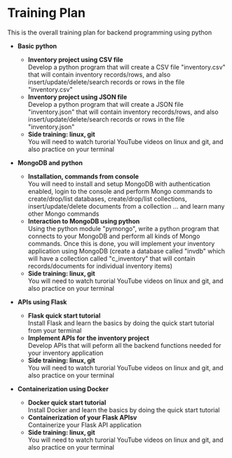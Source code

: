 # Training Plan
This is the overall training plan for backend programming using python 

* **Basic python**
  + **Inventory project using CSV file**\
    Develop a python program that will create a CSV file "inventory.csv" that will contain inventory records/rows, and also insert/update/delete/search records or rows in the file "inventory.csv"
  + **Inventory project using JSON file**\
    Develop a python program that will create a JSON file "inventory.json" that will contain inventory records/rows, and also insert/update/delete/search records or rows in the file "inventory.json"
  + **Side training: linux, git**\
    You will need to watch turorial YouTube videos on linux and git, and also practice on your terminal

* **MongoDB and python**
  + **Installation, commands from console**\
    You will need to install and setup MongoDB with authentication enabled, login to the console and perform Mongo commands to create/drop/list databases, create/drop/list collections, insert/update/delete documents from a collection ... and learn many other Mongo commands
  + **Interaction to MongoDB using python**\
    Using the python module "pymongo", write a python program that connects to your MongoDB and perform all kinds of Mongo commands. Once this is done, you will implement your inventory application using MongoDB (create a database called "invdb" which will have a collection called "c_inventory" that will contain records/documents for individual inventory items)
  + **Side training: linux, git**\
    You will need to watch turorial YouTube videos on linux and git, and also practice on your terminal
    
* **APIs using Flask**
  + **Flask quick start tutorial**\
    Install Flask and learn the basics by doing the quick start tutorial from your terminal
  + **Implement APIs for the inventory project**\
    Develop APIs that will peform all the backend functions needed for your inventory application
  + **Side training: linux, git**\
    You will need to watch turorial YouTube videos on linux and git, and also practice on your terminal
    
* **Containerization using Docker**
  + **Docker quick start tutorial**\
    Install Docker and learn the basics by doing the quick start tutorial
  + **Containerization of your Flask APIsv**\
    Containerize your Flask API application
  + **Side training: linux, git**\
    You will need to watch turorial YouTube videos on linux and git, and also practice on your terminal


